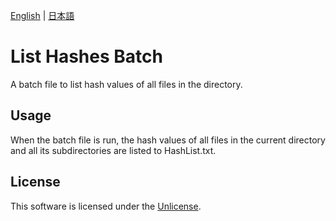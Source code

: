 [English](README.md) | [日本語](README.ja.md)

# List Hashes Batch

A batch file to list hash values of all files in the directory.

## Usage

When the batch file is run, the hash values of all files in the current directory and all its subdirectories are listed to HashList.txt.

## License

This software is licensed under the [Unlicense](LICENSE).

